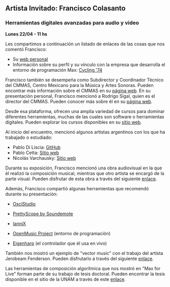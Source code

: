 ## Artista Invitado: Francisco Colasanto
### Herramientas digitales avanzadas para audio y video
**Lunes 22/04 - 11 hs**

Les compartimos a continuación un listado de enlaces de las cosas que nos comentó Francisco:

- Su [web personal](https://www.drzoppa.com/)
- Información sobre su perfil y su vínculo con la empresa que desarrolla el entorno de programación Max: [Cycling '74](https://cycling74.com/certified-trainers/francisco-colasanto)

Francisco también se desempeña como Subdirector y Coordinador Técnico del CMMAS, Centro Mexicano para la Música y Artes Sonoras. Pueden encontrar más información sobre el CMMAS en su [página web](https://cmmas.org/).
En su presentación personal, Francisco mencionó a Rodrigo Sigal, quien es el director del CMMAS. Pueden conocer más sobre él en su [página web](http://rodrigosigal.com/index.html).

Desde esa plataforma, ofrecen una amplia variedad de cursos para dominar diferentes herramientas, muchas de las cuales son software o herramientas digitales. Pueden explorar los cursos disponibles en su [sitio web](https://www.cmmas.com/).

Al inicio del encuentro, mencionó algunos artistas argentinos con los que ha trabajado o estudiado:

- Pablo Di Liscia: [GitHub](https://github.com/odiliscia/)
- Pablo Cetta: [Sitio web](https://pablocetta.com/compositor.php)
- Nicolás Varchausky: [Sitio web](https://www.varchausky.com.ar/)


Durante su exposición, Francisco mencionó una obra audiovisual en la que él realizó la composición musical, mientras que otro artista se encargó de la parte visual. Pueden disfrutar de esta obra a través del siguiente [enlace](https://www.youtube.com/watch?v=4lBjLAMYWKk).

Además, Francisco compartió algunas herramientas que recomendó durante su presentación:
- [OsciStudio](https://oscilloscopemusic.com/software/oscistudio/)
- [PrettyScope by Soundemote](https://www.kvraudio.com/product/prettyscope-by-soundemote)
- [IanniX](https://www.iannix.org/en/)

- [OpenMusic Project](https://openmusic-project.github.io/) (entorno de programación)

- [Eigenharp](https://en.wikipedia.org/wiki/Eigenharp) (el controlador que él usa en vivo)

También nos mostró un ejemplo de "vector music" con el trabajo del artista Jerobeam Fenderson. Pueden disfrutarlo a través del siguiente [enlace](https://www.youtube.com/watch?v=qnL40CbuodU).

Las herramientas de composición algorítmica que nos mostró en "Max for Live" forman parte de su trabajo de tesis doctoral. Pueden encontrar la tesis disponible en el sitio de la UNAM a través de este [enlace](http://132.248.9.195/ptd2021/octubre/0816116/Index.html).
